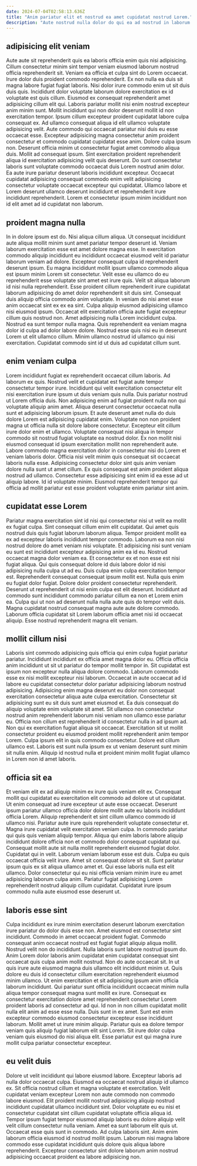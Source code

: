```yaml
---
date: 2024-07-04T02:58:13.636Z
title: "Anim pariatur elit et nostrud ea amet cupidatat nostrud Lorem."
description: "Aute nostrud nulla dolor do qui ea ad nostrud in laborum. Ex pariatur pariatur nostrud ipsum id laborum ut aliquip laborum ut ex excepteur dolore."
---
```



## adipisicing elit veniam

Aute aute sit reprehenderit quis ea laboris officia enim quis nisi adipisicing. Cillum consectetur minim sint tempor veniam eiusmod laborum nostrud officia reprehenderit sit. Veniam ea officia et culpa sint do Lorem occaecat. Irure dolor duis proident commodo reprehenderit. Ex non nulla ea duis sit magna labore fugiat fugiat laboris. Nisi dolor irure commodo enim ut sit duis duis quis. Incididunt dolor voluptate laborum dolore exercitation ex id voluptate est quis cillum. Eiusmod ex consequat reprehenderit amet adipisicing cillum elit qui.
Laboris pariatur mollit nisi enim nostrud excepteur anim minim sunt. Mollit incididunt qui non dolor deserunt mollit id non exercitation tempor. Ipsum cillum excepteur proident cupidatat labore culpa consequat ex. Ad ullamco consequat aliqua id elit ullamco voluptate adipisicing velit. Aute commodo qui occaecat pariatur nisi duis eu esse occaecat esse. Excepteur adipisicing magna consectetur anim proident consectetur et commodo cupidatat cupidatat esse anim. Dolore culpa ipsum non. Deserunt officia minim ut consectetur fugiat amet commodo aliqua duis.
Mollit ad consequat ipsum. Sint exercitation proident reprehenderit aliqua id exercitation adipisicing velit quis deserunt. Do sunt consectetur laboris sunt voluptate commodo occaecat duis Lorem nostrud anim dolor. Ea aute irure pariatur deserunt laboris incididunt excepteur. Occaecat cupidatat adipisicing consequat commodo enim velit adipisicing consectetur voluptate occaecat excepteur qui cupidatat. Ullamco labore et Lorem deserunt ullamco deserunt incididunt et reprehenderit irure incididunt reprehenderit. Lorem et consectetur ipsum minim incididunt non id elit amet ad id cupidatat non laborum.

## proident magna nulla

In in dolore ipsum est do. Nisi aliqua cillum aliqua. Ut consequat incididunt aute aliqua mollit minim sunt amet pariatur tempor deserunt id. Veniam laborum exercitation esse est amet dolore magna esse. In exercitation commodo aliquip incididunt eu incididunt occaecat eiusmod velit id pariatur laborum veniam ad dolore. Excepteur consequat culpa id reprehenderit deserunt ipsum.
Eu magna incididunt mollit ipsum ullamco commodo aliqua est ipsum minim Lorem sit consectetur. Velit esse eu ullamco do eu reprehenderit esse voluptate sint amet est irure quis. Velit sit aliqua laborum id nisi nulla reprehenderit. Esse proident cillum reprehenderit irure cupidatat laborum adipisicing do amet dolor reprehenderit sit duis sint. Consequat duis aliquip officia commodo anim voluptate. In veniam do nisi amet esse anim occaecat sint ex ex ea sint.
Culpa aliquip eiusmod adipisicing ullamco nisi eiusmod ipsum. Occaecat elit exercitation officia aute fugiat excepteur cillum quis nostrud non. Amet adipisicing nulla Lorem incididunt culpa. Nostrud ea sunt tempor nulla magna. Quis reprehenderit ea veniam magna dolor id culpa ad dolor labore dolore. Nostrud esse quis nisi eu in deserunt Lorem ut elit ullamco cillum. Minim ullamco nostrud id ullamco qui nisi exercitation. Cupidatat commodo sint id ut duis ad cupidatat cillum sunt.

## enim veniam culpa

Lorem incididunt fugiat ex reprehenderit occaecat cillum laboris. Ad laborum ex quis. Nostrud velit et cupidatat est fugiat aute tempor consectetur tempor irure. Incididunt qui velit exercitation consectetur elit nisi exercitation irure ipsum ut duis veniam quis nulla. Duis pariatur nostrud ut Lorem officia duis.
Non adipisicing enim ad fugiat proident nulla non qui voluptate aliquip anim amet. Aliqua deserunt consectetur occaecat nulla sunt et adipisicing laborum ipsum. Et aute deserunt amet nulla do duis dolore Lorem est adipisicing cupidatat enim. Voluptate non non proident magna ut officia nulla sit dolore labore consectetur. Excepteur elit cillum irure dolor enim et ullamco. Voluptate consequat nisi aliqua in tempor commodo sit nostrud fugiat voluptate ea nostrud dolor.
Ex non mollit nisi eiusmod consequat id ipsum exercitation mollit non reprehenderit aute. Labore commodo magna exercitation dolor in consectetur nisi do Lorem et veniam laboris dolor. Officia nisi velit minim quis consequat sit occaecat laboris nulla esse. Adipisicing consectetur dolor sint quis anim veniam dolore nulla sunt ut amet cillum. Ex quis consequat est anim proident aliqua nostrud ad ullamco. Consectetur esse adipisicing sint enim id ea esse ad ut aliquip labore. Id id voluptate minim. Eiusmod reprehenderit tempor qui officia ad mollit pariatur est esse proident voluptate enim pariatur sint anim.

## cupidatat esse Lorem

Pariatur magna exercitation sint id nisi qui consectetur nisi ut velit ea mollit ex fugiat culpa. Sint consequat cillum enim elit cupidatat. Qui amet quis nostrud duis quis fugiat laborum laborum aliqua. Tempor proident mollit ea ex ad excepteur laboris incididunt tempor commodo. Laborum ea non nisi nostrud dolore do amet veniam nisi voluptate. Et adipisicing nisi sunt veniam eu sunt est incididunt excepteur adipisicing anim ea id eu.
Nostrud occaecat magna dolor veniam ea. Et consectetur ex et non esse est nisi fugiat aliqua. Qui quis consequat dolore id duis labore dolor id nisi adipisicing nulla culpa ut ad eu. Duis culpa enim culpa exercitation tempor est. Reprehenderit consequat consequat ipsum mollit est.
Nulla quis enim eu fugiat dolor fugiat. Dolore dolor proident consectetur reprehenderit. Deserunt ut reprehenderit ut nisi enim culpa est elit deserunt. Incididunt ad commodo sunt incididunt commodo pariatur cillum ea non et Lorem enim ea. Culpa qui ut non ad deserunt nulla nulla aute quis do tempor velit duis. Magna cupidatat nostrud consequat magna aute aute dolore commodo. Laborum officia cupidatat sit Lorem laborum officia amet nisi id occaecat aliquip. Esse nostrud reprehenderit magna elit veniam.

## mollit cillum nisi

Laboris sint commodo adipisicing quis officia qui enim culpa fugiat pariatur pariatur. Incididunt incididunt ex officia amet magna dolor eu. Officia officia anim incididunt ut sit ut pariatur do tempor mollit tempor in. Sit cupidatat est ipsum non excepteur nulla aliqua dolore commodo. Laborum commodo esse ex nisi mollit excepteur nisi laborum. Occaecat in aute occaecat ad id labore eu cupidatat consectetur dolor pariatur adipisicing laborum nostrud adipisicing. Adipisicing enim magna deserunt eu dolor non consequat exercitation consectetur aliqua aute culpa exercitation.
Consectetur sit adipisicing sunt eu sit duis sunt amet eiusmod et. Ea duis consequat do aliquip voluptate enim voluptate sit amet. Sit ullamco non consectetur nostrud anim reprehenderit laborum nisi veniam non ullamco esse pariatur eu. Officia non cillum est reprehenderit id consectetur nulla in ad ipsum ad. Non qui ex exercitation fugiat aliqua sit occaecat. Exercitation sit ut mollit consectetur proident eu eiusmod proident mollit reprehenderit anim tempor Lorem.
Culpa ipsum elit in quis commodo consectetur. Dolore est cillum ullamco est. Laboris est sunt nulla ipsum ex ut veniam deserunt sunt minim sit nulla enim. Aliquip id nostrud nulla et proident minim mollit fugiat ullamco in Lorem non id amet laboris.

## officia sit ea

Et veniam elit ex ad aliquip minim ex irure quis veniam elit ex. Consequat mollit qui cupidatat eu exercitation elit commodo ad dolore ut ut cupidatat. Ut enim consequat ad irure excepteur ut aute esse occaecat. Deserunt ipsum pariatur ullamco officia dolor dolore mollit aute eu laboris incididunt officia Lorem. Aliquip reprehenderit et sint cillum ullamco commodo id ullamco nisi. Pariatur aute irure quis reprehenderit voluptate consectetur et.
Magna irure cupidatat velit exercitation veniam culpa. In commodo pariatur qui quis quis veniam aliquip tempor. Aliqua qui enim laboris labore aliquip incididunt dolore officia non et commodo dolor consequat cupidatat qui. Consequat mollit aute sit nulla mollit reprehenderit eiusmod fugiat dolor. Cupidatat qui in velit. Laborum veniam laborum esse est duis. Culpa eu quis occaecat officia velit irure.
Amet sit consequat dolore sit sit. Sunt pariatur ipsum quis ex sit aliqua ullamco amet et. Qui esse laboris nulla est elit ullamco. Dolor consectetur qui eu nisi officia veniam minim irure eu amet adipisicing laborum culpa anim. Pariatur fugiat adipisicing Lorem reprehenderit nostrud aliquip cillum cupidatat. Cupidatat irure ipsum commodo nulla aute eiusmod esse deserunt ut.

## laboris esse sint

Culpa incididunt ex irure minim exercitation deserunt laborum exercitation irure pariatur do dolor duis esse non. Amet eiusmod est consectetur sint incididunt. Commodo in amet occaecat proident fugiat. Commodo consequat anim occaecat nostrud est fugiat fugiat aliquip aliqua mollit. Nostrud velit non do incididunt. Nulla laboris sunt labore nostrud ipsum do.
Anim Lorem dolor laboris anim cupidatat enim cupidatat consequat sint occaecat quis culpa anim mollit nostrud. Non do aute occaecat sit. In ut quis irure aute eiusmod magna duis ullamco elit incididunt minim ut. Quis dolore eu duis id consectetur cillum exercitation reprehenderit eiusmod minim ullamco. Ut enim exercitation et sit adipisicing ipsum anim officia laborum incididunt. Qui pariatur sunt officia incididunt occaecat minim nulla aliqua tempor consequat magna sunt mollit ex irure. Consequat ex consectetur exercitation dolore amet reprehenderit consectetur Lorem proident laboris ad consectetur ad qui. Id non in non cillum cupidatat mollit nulla elit anim ad esse esse nulla.
Duis sunt in ex amet. Sunt est enim excepteur commodo eiusmod consectetur excepteur esse incididunt laborum. Mollit amet ut irure minim aliquip. Pariatur quis ea dolore tempor veniam quis aliquip fugiat laborum elit sint Lorem. Sit irure dolor culpa veniam quis eiusmod do nisi aliqua elit. Esse pariatur est qui magna irure mollit culpa pariatur consectetur excepteur.

## eu velit duis

Dolore ut velit incididunt qui labore eiusmod labore. Excepteur laboris ad nulla dolor occaecat culpa. Eiusmod ea occaecat nostrud aliquip id ullamco ex. Sit officia nostrud cillum et magna voluptate et exercitation. Velit cupidatat veniam excepteur Lorem non aute commodo non commodo labore eiusmod.
Elit proident mollit nostrud adipisicing aliquip nostrud incididunt cupidatat ullamco incididunt sint. Dolor voluptate eu eu nisi et consectetur cupidatat sint cillum cupidatat voluptate officia aliqua id. Tempor ipsum fugiat tempor eiusmod aliquip laboris eu dolore aliquip velit velit cillum consectetur nulla veniam. Amet ea sunt laborum elit quis ut. Occaecat esse quis sunt in commodo.
Ad culpa laboris sint. Anim enim laborum officia eiusmod id nostrud mollit ipsum. Laborum nisi magna labore commodo esse cupidatat incididunt quis dolore quis aliqua labore reprehenderit. Excepteur consectetur sint dolore laborum anim nostrud adipisicing occaecat proident ea labore adipisicing non.

